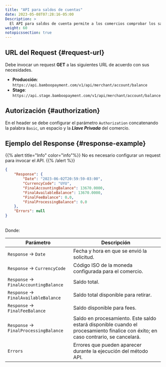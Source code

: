 ```yaml
---
title: "API para saldos de cuentas"
date: 2023-05-08T07:28:16-05:00
Description: >
  El API para saldos de cuenta permite a los comercios comprobar los saldos de su cuenta sin utilizar la consola de Bamboo
weight: 60
notopicssection: true
---
```


## URL del Request {#request-url}
Debe invocar un request **GET** a las siguientes URL de acuerdo con sus necesidades.

* **Producción**: `https://api.bamboopayment.com/v1/api/merchant/account/balance`
* **Stage**: `https://api.stage.bamboopayment.com/v1/api/merchant/account/balance`

## Autorización {#authorization}
En el header se debe configurar el parámetro `Authorization` concatenando la palabra `Basic`, un espacio y la _**Llave Privada**_ del comercio.

## Ejemplo del Response {#response-example}

{{% alert title="Info" color="info"%}}
No es necesario configurar un request para invocar el API.
{{% /alert %}}


```json
{
    "Response": {
        "Date": "2023-06-02T20:59:59-03:00",
        "CurrencyCode": "UYU",
        "FinalAccountingBalance": 13670.0000,
        "FinalAvailableBalance": 13670.0000,
        "FinalFeeBalance": 0.0,
        "FinalProcessingBalance": 0.0
    },
    "Errors": null
}
```
<br>
Donde:

| Parámetro | Descripción |
|---|---|
| `Response` → `Date` | Fecha y hora en que se envió la solicitud. |
| `Response` → `CurrencyCode` | Código ISO de la moneda configurada para el comercio. |
| `Response` → `FinalAccountingBalance` | Saldo total. |
| `Response` → `FinalAvailableBalance` | Saldo total disponible para retirar. |
| `Response` → `FinalFeeBalance` | Saldo disponible para fees. |
| `Response` → `FinalProcessingBalance` | Saldo en procesamiento. Este saldo estará disponible cuando el procesamiento finalice con éxito; en caso contrario, se cancelará. |
| `Errors` | Errores que pueden aparecer durante la ejecución del método API. |